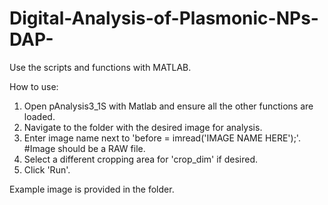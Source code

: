 # Digital-Analysis-of-Plasmonic-NPs-DAP-

Use the scripts and functions with MATLAB.

How to use:

1. Open pAnalysis3_1S with Matlab and ensure all the other functions are loaded.
2. Navigate to the folder with the desired image for analysis.
3. Enter image name next to 'before = imread('IMAGE NAME HERE');'. #Image should be a RAW file.
4. Select a different cropping area for 'crop_dim' if desired.
5. Click 'Run'.

Example image is provided in the folder.
